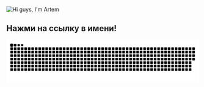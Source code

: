 ![<h1 align="center">Hi guys, I'm <a href="https://youtu.be/dQw4w9WgXcQ" target="_blank">Artem</a> 
<img src="https://github.com/blackcater/blackcater/raw/main/images/Hi.gif" height="32"/></h1>](https://pibig.info/uploads/posts/2022-11/1669652228_3-pibig-info-p-rast-oboi-pinterest-3.jpg)
<h2>Нажми на ссылку в имени!</h2>
<img src="https://raw.githubusercontent.com/teuchezh/teuchezh/output/github-contribution-grid-snake-dark.svg#gh-dark-mode-only" alt="github contribution grid snake animation" style="max-width: 100%;">